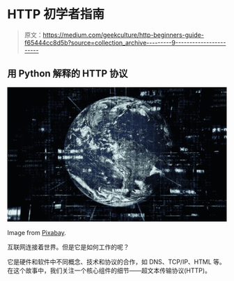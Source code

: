 # HTTP 初学者指南

> 原文：<https://medium.com/geekculture/http-beginners-guide-f65444cc8d5b?source=collection_archive---------9----------------------->

## 用 Python 解释的 HTTP 协议

![](img/59d335415d1232d87b6d6da03c6fab19.png)

Image from [Pixabay](https://pixabay.com/photos/earth-internet-globalisation-2254769/).

互联网连接着世界。但是它是如何工作的呢？

它是硬件和软件中不同概念、技术和协议的合作，如 DNS、TCP/IP、HTML 等。在这个故事中，我们关注一个核心组件的细节——超文本传输协议(HTTP)。